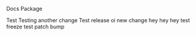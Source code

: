 Docs Package

Test
Testing another change
Test release
oi
new change
hey
hey hey
test freeze
test patch bump
